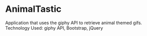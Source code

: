 # AnimalTastic

Application that uses the giphy API to retrieve animal themed gifs.
Technology Used: giphy API, Bootstrap, jQuery
